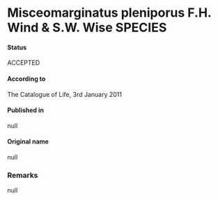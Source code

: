 Misceomarginatus pleniporus F.H. Wind & S.W. Wise SPECIES
=======

#### Status
ACCEPTED

#### According to
The Catalogue of Life, 3rd January 2011

#### Published in
null

#### Original name
null

### Remarks
null